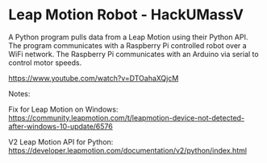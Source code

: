 # Leap Motion Robot - HackUMassV 

A Python program pulls data from a Leap Motion using their Python API. The program communicates with a Raspberry Pi controlled robot over a WiFi network. The Raspberry Pi communicates with an Arduino via serial to control motor speeds.

https://www.youtube.com/watch?v=DTOahaXQjcM

Notes:

Fix for Leap Motion on Windows: https://community.leapmotion.com/t/leapmotion-device-not-detected-after-windows-10-update/6576

V2 Leap Motion API for Python: https://developer.leapmotion.com/documentation/v2/python/index.html
